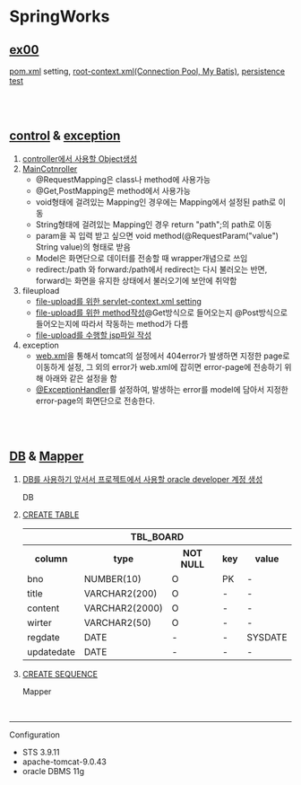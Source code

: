 # SpringWorks
<h2><a href="https://github.com/2everlove/SpringWork1/tree/main/ex00">ex00</a></h2>
<p><a href="https://github.com/2everlove/SpringWork1/blob/main/ex00/pom.xml" target="_blank">pom.xml</a> setting, <a href="https://github.com/2everlove/SpringWork1/blob/main/ex00/src/main/webapp/WEB-INF/spring/root-context.xml" target="_blank">root-context.xml(Connection Pool, My Batis)</a>, <a href="https://github.com/2everlove/SpringWork1/blob/main/ex00/src/test/java/org/zerock/persistence/DataSourceTests.java" target="_blank">persistence test</a></p>
<br>
<br>
<h2><a href="https://github.com/2everlove/SpringWork1/tree/main/controller">control</a> & <a href="https://github.com/2everlove/SpringWork1/tree/main/Exception">exception</a></h2>
<p><ol><li><a href="https://github.com/2everlove/SpringWork1/tree/main/controller/src/main/java/jmp/spring/VO">controller에서 사용할 Object생성</a></li>
 <li><a href="https://github.com/2everlove/SpringWork1/blob/main/controller/src/main/java/jmp/spring/contol/MainController.java">MainCotnroller</a><ul><li>@RequestMapping은 class나 method에 사용가능</li><li>@Get,PostMapping은 method에서 사용가능</li><li>void형태에 걸려있는 Mapping인 경우에는 Mapping에서 설정된 path로 이동</li><li>String형태에 걸려있는 Mapping인 경우 return "path";의 path로 이동</li><li>param을 꼭 입력 받고 싶으면 void method(@RequestParam("value") String value)의 형태로 받음</li><li>Model은 화면단으로 데이터를 전송할 때 wrapper개념으로 쓰임</li><li>redirect:/path 와 forward:/path에서 redirect는 다시 불러오는 반면, forward는 화면을 유지한 상태에서 불러오기에 보안에 취약함</li></ul></li>
 <li>fileupload
  <ul><li><a href="https://github.com/2everlove/SpringWork1/blob/main/controller/src/main/webapp/WEB-INF/spring/appServlet/servlet-context.xml">file-upload를 위한 servlet-context.xml setting</a></li><li><a href="https://github.com/2everlove/SpringWork/blob/main/controller/src/main/java/jmp/spring/contol/MainController.java">file-upload를 위한 method작성</a>@Get방식으로 들어오는지 @Post방식으로 들어오는지에 따라서 작동하는 method가 다름</li><li><a href="https://github.com/2everlove/SpringWork1/blob/main/controller/src/main/webapp/WEB-INF/views/fileUpload.jsp">file-upload를 수행할 jsp파일 작성</a></li>
 </ul></li>
 <li>exception
    <ul><li><a href="https://github.com/2everlove/SpringWork1/blob/main/Exception/src/main/webapp/WEB-INF/web.xml">web.xml</a>을 통해서 tomcat의 설정에서 404error가 발생하면 지정한 page로 이동하게 설정, 그 외의 error가 web.xml에 잡히면 error-page에 전송하기 위해 아래와 같은 설정을 함</a></li>
 <li><a href="https://github.com/2everlove/SpringWork1/blob/main/Exception/src/main/java/jmp/spring/exception/CommonExceptionAdvice.java">@ExceptionHandler</a>를 설정하여, 발생하는 error를 model에 담아서 지정한 error-page의 화면단으로 전송한다.</li></ul></li>
</ol></p>
<br>
<br>
<h2><a href="https://github.com/2everlove/dbWorks/tree/main/spring">DB</a> & <a href="https://github.com/2everlove/SpringWork1/blob/main/board/src/main/resources/jmp/spring/mapper/BoardMapper.xml">Mapper</a></h2>
<p><ol><li><a href="https://github.com/2everlove/dbWorks/blob/main/spring/newuser.sql">DB를 사용하기 앞서서 프로젝트에서 사용할 oracle developer 계정 생성</a></li>
 <p>DB
 <li><a href="https://github.com/2everlove/dbWorks/blob/main/spring/boardReply.sql">CREATE TABLE</a></li>
  <p><table>
   <tr><th colspan=5>TBL_BOARD</th></tr>
   <tr><th>column</th><th>type</th><th>NOT NULL</th><th>key</th><th>value</th></tr>
   <tr><td>bno</td><td>NUMBER(10)</td><td>O</td><td>PK</td><td>-</td></tr>
   <tr><td>title</td><td>VARCHAR2(200)</td><td>O</td><td>-</td><td>-</td></tr>
   <tr><td>content</td><td>VARCHAR2(2000)</td><td>O</td><td>-</td><td>-</td></tr>
   <tr><td>wirter</td><td>VARCHAR2(50)</td><td>O</td><td>-</td><td>-</td></tr>
   <tr><td>regdate</td><td>DATE</td><td>-</td><td>-</td><td>SYSDATE</td></tr>
   <tr><td>updatedate</td><td>DATE</td><td>-</td><td>-</td><td>-</td></tr>
  </table>
 </P>
 <li><a href="https://github.com/2everlove/dbWorks/blob/main/spring/boardReply.sql">CREATE SEQUENCE</a></li>
 </p>
 <p>Mapper</p>
 
 
 
 </ol></p>
 
 
<br>
<hr>
<p>Configuration
 <ul>
  <li>STS 3.9.11</li>
  <li>apache-tomcat-9.0.43</li>
  <li>oracle DBMS 11g</li>
 </ul>
</p>
